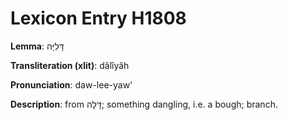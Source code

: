 # Lexicon Entry H1808

**Lemma**: דָּלִיָּה

**Transliteration (xlit)**: dâlîyâh

**Pronunciation**: daw-lee-yaw'

**Description**:
from דָּלָה; something dangling, i.e. a bough; branch.
